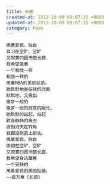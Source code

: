 ```yaml
---
title: 长廊
created-at: 2012-10-09 09:07:35 +0800
updated-at: 2012-10-09 09:07:35 +0800
category: Poem
---
```


    携着爱疯，独自
    自习在空旷、空旷
    又寂寞的图书馆长廊，
    我希望逢着
    一个和我一样
    和我一样的
    用着MBA的美丽姑娘。
    她默默地坐在我的对面
    默默地，又投出
    像梦一般的
    像梦一般的寂寞的眼光。
    她默默的站起，站起
    转身静静的离去
    直到消失在转角
    我都没能追上前去。
    携着爱疯，独自
    徘徊在空旷、空旷
    又寂寞的图书馆长廊，
    我希望身边跟着
    一个安静的
    用着爱疯的美丽姑娘。
    ——盛万章《长廊》
